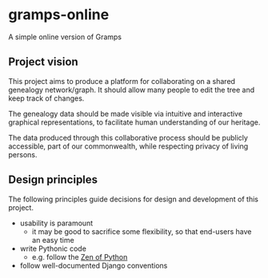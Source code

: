 # gramps-online
A simple online version of Gramps

## Project vision
This project aims to produce a platform for collaborating on a shared genealogy network/graph. It should allow many people to edit the tree and keep track of changes.

The genealogy data should be made visible via intuitive and interactive graphical representations, to facilitate human understanding of our heritage.

The data produced through this collaborative process should be publicly accessible, part of our commonwealth, while respecting privacy of living persons.

## Design principles
The following principles guide decisions for design and development of this project.

- usability is paramount
  - it may be good to sacrifice some flexibility, so that end-users have an easy time
- write Pythonic code
    - e.g. follow the [Zen of Python](https://www.python.org/dev/peps/pep-0020/)
- follow well-documented Django conventions